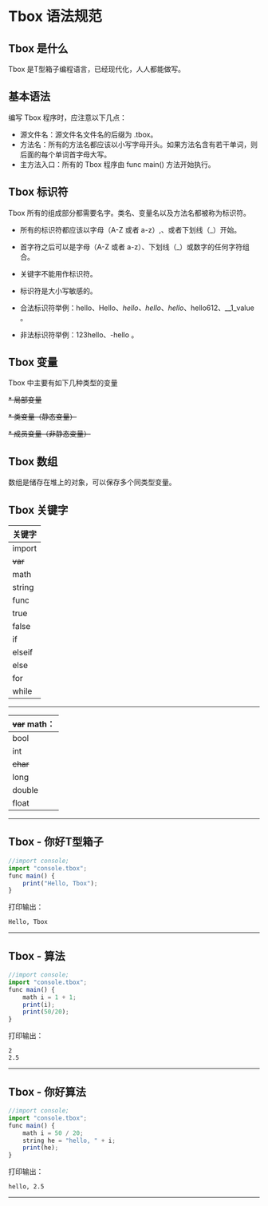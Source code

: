 # Tbox 语法规范

## Tbox 是什么
Tbox 是T型箱子编程语言，已经现代化，人人都能做写。

## 基本语法

编写 Tbox 程序时，应注意以下几点：
* 源文件名：源文件名文件名的后缀为 .tbox。
* 方法名：所有的方法名都应该以小写字母开头。如果方法名含有若干单词，则后面的每个单词首字母大写。
* 主方法入口：所有的 Tbox 程序由  func main() 方法开始执行。

## Tbox 标识符
Tbox 所有的组成部分都需要名字。类名、变量名以及方法名都被称为标识符。

* 所有的标识符都应该以字母（A-Z 或者 a-z）,、或者下划线（_）开始。

* 首字符之后可以是字母（A-Z 或者 a-z）、下划线（_）或数字的任何字符组合。

* 关键字不能用作标识符。

* 标识符是大小写敏感的。

* 合法标识符举例：hello、Hello、_hello、hello_、_hello_、hello612、__1_value 。

* 非法标识符举例：123hello、-hello 。

## Tbox 变量
Tbox 中主要有如下几种类型的变量

~~* 局部变量~~

~~* 类变量（静态变量）~~

~~* 成员变量（非静态变量）~~

## Tbox 数组
数组是储存在堆上的对象，可以保存多个同类型变量。


## Tbox 关键字

|关键字|
|-|
|import|
|~~var~~|
|math|
|string|
|func|
|true|
|false|
|if|
|elseif|
|else|
|for|
|while|

---

|~~var~~ math：|
|-|
|bool|
|int|
|~~char~~|
|long|
|double|
|float|











---
## Tbox - 你好T型箱子
```javascript
//import console;
import "console.tbox";
func main() {
	print("Hello, Tbox");
}
```
打印输出：

```
Hello, Tbox
```
----
## Tbox - 算法
```javascript
//import console;
import "console.tbox";
func main() {
	math i = 1 + 1;
	print(i);
	print(50/20);
}
```
打印输出：

```
2
2.5
```
----
## Tbox - 你好算法
```javascript
//import console;
import "console.tbox";
func main() {
	math i = 50 / 20;
	string he = "hello, " + i;
	print(he);
}
```
打印输出：

```
hello, 2.5
```
---
